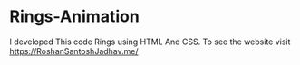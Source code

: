 # Rings-Animation
I developed This code Rings using HTML And CSS. To see the website visit https://RoshanSantoshJadhav.me/
